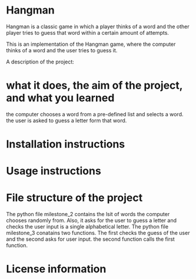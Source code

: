 # Hangman
Hangman is a classic game in which a player thinks of a word and the other player tries to guess that word within a certain amount of attempts.

This is an implementation of the Hangman game, where the computer thinks of a word and the user tries to guess it. 

A description of the project:
# what it does, the aim of the project, and what you learned
the computer chooses a word from a pre-defined list and selects a word. the user is asked to guess a letter form that word.

# Installation instructions

# Usage instructions

# File structure of the project
The python file milestone_2 contains the lsit of words the computer chooses randomly from. Also, it asks for the user to guess a letter and checks the user input is a single alphabetical letter.
The python file milestone_3 conatains two functions. The first checks the guess of the user and the second asks for user input. the second function calls the first function.

# License information
